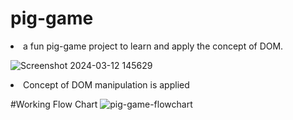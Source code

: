 # pig-game
<li>a fun pig-game project to learn and apply the concept of DOM.</li>

![Screenshot 2024-03-12 145629](https://github.com/itsshahinhere/pig-game/assets/88769427/1085e11c-0795-4656-9840-8a3cdfb4b0fa)

<li>Concept of DOM manipulation is applied</li>

#Working Flow Chart
![pig-game-flowchart](https://github.com/itsshahinhere/pig-game/assets/88769427/1a844600-d6a3-40fb-81b7-237f47b4cc08)

